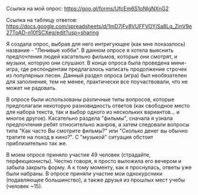 Ссылка на мой опрос: https://goo.gl/forms/UfcEm6S1oNlgNXnG2

Ссылка на таблицу ответов: https://docs.google.com/spreadsheets/d/1mD7jFv8VUFFVOYjSa8Lq_ZinV9e27ToAD-n10fSCXeg/edit?usp=sharing

Я создала опрос, выбрав для него интригующее (как мне показалось) название - "Ленивые хобби". В данном опросе я хотела выяснить предпочтения людей касательно фильмов, которые они смотрят, и музыки, которую они слушают. В конце опроса была проведена мини-игра, где респондентам предлагалось написать продолжение строчек из популярных песен. Данный раздел опроса (игра) был необязателен для заполнения, тем не менее, практически все поучаствовали, что не может не радовать. 

В опросе были использованы различные типы вопросов, которые предполагали некоторую разновидность ответов (как свободное место для набора текста, так и выбор одного из нескольких вариантов... и многое другое). Касательно раздела "фильмы", сначала я узнала предпочтения ребят относительно жанров, а затем следовали вопросы типа "Как часто Вы смотрите фильмы?" или "Сколько денег вы обычно тратите на поход в кино?". С "музыкой" ситуация обстоит приблизительно так же.

В моем опросе приняло участие 49 человек (страдайте, перфекционисты). Честно говоря, я просто выложила его вечером и забыла закрыть форму. А к тому моменту, как я проснулась, ответы уже были набраны. В опросе приняли участие мои однокурсники (подавляющее большинство), а также друзья из прошлых мест учебы (человек ~15).
